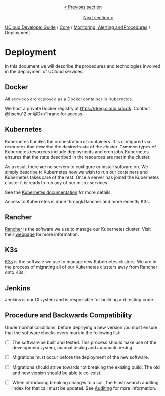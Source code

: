<p align='center'>
<a href='/docs/developer-guide/core/monitoring/dependencies.md'>« Previous section</a>
&nbsp;&nbsp;&nbsp;&nbsp;&nbsp;&nbsp;&nbsp;&nbsp;&nbsp;&nbsp;&nbsp;&nbsp;&nbsp;&nbsp;&nbsp;&nbsp;&nbsp;&nbsp;&nbsp;&nbsp;&nbsp;&nbsp;&nbsp;&nbsp;&nbsp;&nbsp;&nbsp;&nbsp;&nbsp;&nbsp;&nbsp;&nbsp;&nbsp;&nbsp;&nbsp;&nbsp;&nbsp;&nbsp;&nbsp;&nbsp;&nbsp;&nbsp;&nbsp;&nbsp;&nbsp;&nbsp;&nbsp;&nbsp;&nbsp;&nbsp;&nbsp;&nbsp;&nbsp;&nbsp;&nbsp;&nbsp;&nbsp;&nbsp;&nbsp;&nbsp;&nbsp;&nbsp;&nbsp;&nbsp;&nbsp;&nbsp;&nbsp;&nbsp;&nbsp;&nbsp;&nbsp;&nbsp;&nbsp;&nbsp;&nbsp;&nbsp;&nbsp;&nbsp;&nbsp;&nbsp;&nbsp;&nbsp;&nbsp;&nbsp;&nbsp;&nbsp;&nbsp;&nbsp;&nbsp;&nbsp;&nbsp;&nbsp;&nbsp;&nbsp;&nbsp;&nbsp;&nbsp;&nbsp;&nbsp;&nbsp;&nbsp;&nbsp;&nbsp;&nbsp;&nbsp;&nbsp;&nbsp;&nbsp;&nbsp;&nbsp;&nbsp;&nbsp;&nbsp;&nbsp;&nbsp;&nbsp;&nbsp;&nbsp;&nbsp;&nbsp;&nbsp;&nbsp;&nbsp;&nbsp;&nbsp;&nbsp;&nbsp;&nbsp;&nbsp;&nbsp;&nbsp;&nbsp;&nbsp;&nbsp;&nbsp;&nbsp;&nbsp;&nbsp;&nbsp;&nbsp;&nbsp;&nbsp;&nbsp;&nbsp;&nbsp;&nbsp;&nbsp;&nbsp;&nbsp;&nbsp;&nbsp;&nbsp;&nbsp;<a href='/docs/developer-guide/core/monitoring/jenkins.md'>Next section »</a>
</p>


[UCloud Developer Guide](/docs/developer-guide/README.md) / [Core](/docs/developer-guide/core/README.md) / [Monitoring, Alerting and Procedures](/docs/developer-guide/core/monitoring/README.md) / Deployment
# Deployment

In this document we will describe the procedures and technologies involved in the deployment of UCloud services.

## Docker

All services are deployed as a Docker container in Kubernetes.

We host a private Docker registry at https://dreg.cloud.sdu.dk. Contact @hschu12 or @DanThrane for access.

## Kubernetes

Kubernetes handles the orchestration of containers. It is configured via
resources that describe the desired state of the cluster. Common types of
Kubernetes resources include deployments and cron jobs. Kubernetes ensures
that the state described in the resources are met in the cluster.

As a result there are no servers to configure or install software on. We simply
describe to Kubernetes how we wish to run our containers and Kubernetes takes
care of the rest. Once a server has joined the Kubernetes cluster it is ready
to run any of our micro-services.

See the [Kubernetes documentation](https://kubernetes.io/) for more details.

Access to Kubernetes is done through Rancher and more recently K3s.

## Rancher

[Rancher](https://rancher.com) is the software we use to manage our Kubernetes
cluster. Visit their [webpage](https://rancher.com) for more information.

## K3s

[K3s](https://k3s.io) is the software we use to manage new Kubernetes clusters. We are in the process of migrating all 
of our Kubernetes clusters away from Rancher onto K3s.

## Jenkins

Jenkins is our CI system and is responsible for building and testing code.

## Procedure and Backwards Compatibility

Under normal conditions, before deploying a new version you must ensure that
the software checks every mark in the following list:

- [ ] The software be built and tested. This process should make use of the development system, manual testing and automatic testing.
- [ ] Migrations must occur before the deployment of the new software.
- [ ] Migrations should strive towards not breaking the existing build. The old and new version should be able to co-exist.
- [ ] When introducing breaking changes to a call, the Elasticsearch auditing index for that call must be updated. See [Auditing](./auditing.md) for more information.

